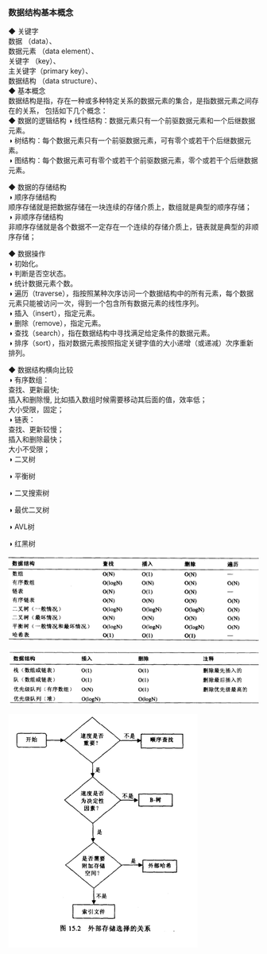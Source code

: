 ### 数据结构基本概念
◆ 关键字  
数据 （data）、  
数据元素 （data element）、  
关键字 （key）、  
主关键字（primary key）、  
数据结构 （data structure）、  
◆ 基本概念  
数据结构是指，存在一种或多种特定关系的数据元素的集合，是指数据元素之间存在的关系， 包括如下几个概念：  
◆ 数据的逻辑结构
◑ 线性结构：数据元素只有一个前驱数据元素和一个后继数据元素。  
◑ 树结构：每个数据元素只有一个前驱数据元素，可有零个或若干个后继数据元素。  
◑ 图结构：每个数据元素可有零个或若干个前驱数据元素，零个或若干个后继数据元素。  

◆ 数据的存储结构  
◑ 顺序存储结构  
顺序存储就是把数据存储在一块连续的存储介质上，数组就是典型的顺序存储；  
◑ 非顺序存储结构  
非顺序存储就是各个数据不一定存在一个连续的存储介质上，链表就是典型的非顺序存储；  

◆  数据操作  
◑ 初始化。  
◑ 判断是否空状态。  
◑ 统计数据元素个数。  
◑ 遍历（traverse），指按照某种次序访问一个数据结构中的所有元素，每个数据元素只能被访问一次，得到一个包含所有数据元素的线性序列。  
◑ 插入（insert），指定元素。  
◑ 删除（remove），指定元素。  
◑ 查找（search），指在数据结构中寻找满足给定条件的数据元素。  
◑ 排序（sort），指对数据元素按照指定关键字值的大小递增（或递减）次序重新排列。  

◆ 数据结构横向比较  
◑ 有序数组：  
查找、更新最快;  
插入和删除慢, 比如插入数组时候需要移动其后面的值，效率低；  
大小受限，固定；  
◑ 链表：  
查找、更新较慢；  
插入和删除最快；  
大小不受限；  
◑ 二叉树  

◑ 平衡树  

◑ 二叉搜索树   

◑ 最优二叉树

◑ AVL树  

◑ 红黑树  


![数据结构横向比较](ImageFiels/DS_01.png)  

![数据结构横向比较](ImageFiels/DS_02.png)  

![如何选取数据结构](ImageFiels/DS_003.png)  

